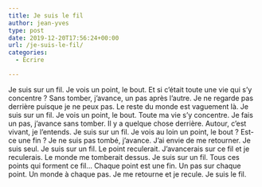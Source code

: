 ```yaml
---
title: Je suis le fil
author: jean-yves
type: post
date: 2019-12-20T17:56:24+00:00
url: /je-suis-le-fil/
categories:
  - Écrire

---
```

Je suis sur un fil. Je vois un point, le bout. Et si c’était toute une vie qui s&rsquo;y concentre ? Sans tomber, j&rsquo;avance, un pas après l&rsquo;autre. Je ne regarde pas derrière puisque je ne peux pas. Le reste du monde est vaguement là. Je suis sur un fil. Je vois un point, le bout. Toute ma vie s&rsquo;y concentre. Je fais un pas, j&rsquo;avance sans tomber. Il y a quelque chose derrière. Autour, c&rsquo;est vivant, je l&rsquo;entends. Je suis sur un fil. Je vois au loin un point, le bout ? Est-ce une fin ? Je ne suis pas tombé, j&rsquo;avance. J&rsquo;ai envie de me retourner. Je suis seul. Je suis sur un fil. Le point reculerait. J&rsquo;avancerais sur ce fil et je reculerais. Le monde me tomberait dessus. Je suis sur un fil. Tous ces points qui forment ce fil… Chaque point est une fin. Un pas sur chaque point. Un monde à chaque pas. Je me retourne et je recule. Je suis le fil.